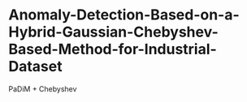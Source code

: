 # Anomaly-Detection-Based-on-a-Hybrid-Gaussian-Chebyshev-Based-Method-for-Industrial-Dataset
PaDiM + Chebyshev

